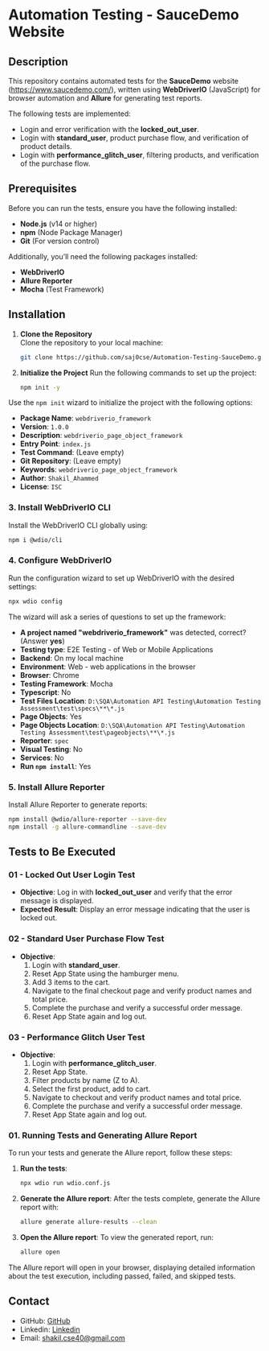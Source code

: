 # Automation Testing - SauceDemo Website

## Description
This repository contains automated tests for the **SauceDemo** website (https://www.saucedemo.com/), written using **WebDriverIO** (JavaScript) for browser automation and **Allure** for generating test reports.

The following tests are implemented:
- Login and error verification with the **locked_out_user**.
- Login with **standard_user**, product purchase flow, and verification of product details.
- Login with **performance_glitch_user**, filtering products, and verification of the purchase flow.

## Prerequisites
Before you can run the tests, ensure you have the following installed:
- **Node.js** (v14 or higher)
- **npm** (Node Package Manager)
- **Git** (For version control)

Additionally, you’ll need the following packages installed:
- **WebDriverIO**
- **Allure Reporter**
- **Mocha** (Test Framework)



## Installation
1. **Clone the Repository**  
   Clone the repository to your local machine:
   ```bash
   git clone https://github.com/saj0cse/Automation-Testing-SauceDemo.git
   ```

2. **Initialize the Project**
   Run the following commands to set up the project:
   ```bash
   npm init -y
   ```

Use the `npm init` wizard to initialize the project with the following options:
   - **Package Name**: `webdriverio_framework`
   - **Version**: `1.0.0`
   - **Description**: `webdriverio_page_object_framework`
   - **Entry Point**: `index.js`
   - **Test Command**: (Leave empty)
   - **Git Repository**: (Leave empty)
   - **Keywords**: `webdriverio_page_object_framework`
   - **Author**: `Shakil_Ahammed`
   - **License**: `ISC`

### 3. Install WebDriverIO CLI

Install the WebDriverIO CLI globally using:
```bash
npm i @wdio/cli
```

### 4. Configure WebDriverIO

Run the configuration wizard to set up WebDriverIO with the desired settings:
```bash
npx wdio config
```

The wizard will ask a series of questions to set up the framework:
- **A project named "webdriverio_framework"** was detected, correct? (Answer **yes**)
- **Testing type**: E2E Testing - of Web or Mobile Applications
- **Backend**: On my local machine
- **Environment**: Web - web applications in the browser
- **Browser**: Chrome
- **Testing Framework**: Mocha
- **Typescript**: No
- **Test Files Location**: `D:\SQA\Automation API Testing\Automation Testing Assessment\test\specs\**\*.js`
- **Page Objects**: Yes
- **Page Objects Location**: `D:\SQA\Automation API Testing\Automation Testing Assessment\test\pageobjects\**\*.js`
- **Reporter**: `spec`
- **Visual Testing**: No
- **Services**: No
- **Run `npm install`**: Yes

### 5. Install Allure Reporter

Install Allure Reporter to generate reports:
```bash
npm install @wdio/allure-reporter --save-dev
npm install -g allure-commandline --save-dev
```


## Tests to Be Executed
### 01 - Locked Out User Login Test
- **Objective**: Log in with **locked_out_user** and verify that the error message is displayed.
- **Expected Result**: Display an error message indicating that the user is locked out.

### 02 - Standard User Purchase Flow Test
- **Objective**:
  1. Login with **standard_user**.
  2. Reset App State using the hamburger menu.
  3. Add 3 items to the cart.
  4. Navigate to the final checkout page and verify product names and total price.
  5. Complete the purchase and verify a successful order message.
  6. Reset App State again and log out.

### 03 - Performance Glitch User Test
- **Objective**:
  1. Login with **performance_glitch_user**.
  2. Reset App State.
  3. Filter products by name (Z to A).
  4. Select the first product, add to cart.
  5. Navigate to checkout and verify product names and total price.
  6. Complete the purchase and verify a successful order message.
  7. Reset App State again and log out.



### 01. Running Tests and Generating Allure Report

To run your tests and generate the Allure report, follow these steps:

1. **Run the tests**:
   ```bash
   npx wdio run wdio.conf.js
   ```

2. **Generate the Allure report**:
   After the tests complete, generate the Allure report with:
   ```bash
   allure generate allure-results --clean
   ```

3. **Open the Allure report**:
   To view the generated report, run:
   ```bash
   allure open
   ```
The Allure report will open in your browser, displaying detailed information about the test execution, including passed, failed, and skipped tests.



## Contact

- GitHub: [GitHub](https://github.com/saj0cse)
- Linkedin: [Linkedin](https://www.linkedin.com/in/saj0cse)
- Email: shakil.cse40@gmail.com
